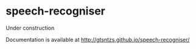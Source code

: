 speech-recogniser
=================

Under construction

Documentation is available at http://gtsntzs.github.io/speech-recogniser/
 

